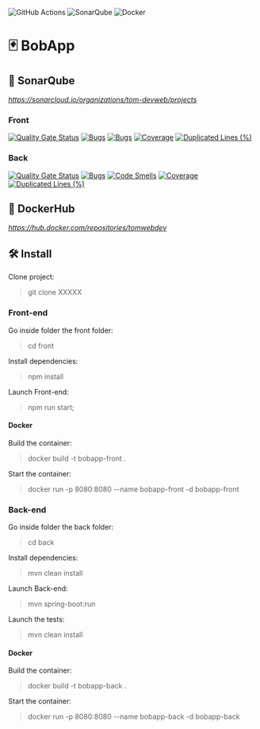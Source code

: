 ![GitHub Actions](https://img.shields.io/badge/github%20actions-%232671E5.svg?style=for-the-badge&logo=githubactions&logoColor=white)
![SonarQube](https://img.shields.io/badge/SonarQube-black?style=for-the-badge&logo=sonarqube&logoColor=4E9BCD)
![Docker](https://img.shields.io/badge/docker-%230db7ed.svg?style=for-the-badge&logo=docker&logoColor=white)

# 🃏 BobApp

## 🔎 SonarQube
_https://sonarcloud.io/organizations/tom-devweb/projects_

### Front
[![Quality Gate Status](https://sonarcloud.io/api/project_badges/measure?project=BobApp-Front&metric=alert_status)](https://sonarcloud.io/summary/new_code?id=BobApp-Front)
[![Bugs](https://sonarcloud.io/api/project_badges/measure?project=BobApp-Front&metric=bugs)](https://sonarcloud.io/summary/new_code?id=BobApp-Front)
[![Bugs](https://sonarcloud.io/api/project_badges/measure?project=BobApp-Front&metric=bugs)](https://sonarcloud.io/summary/new_code?id=BobApp-Front)
[![Coverage](https://sonarcloud.io/api/project_badges/measure?project=BobApp-Front&metric=coverage)](https://sonarcloud.io/summary/new_code?id=BobApp-Front)
[![Duplicated Lines (%)](https://sonarcloud.io/api/project_badges/measure?project=BobApp-Front&metric=duplicated_lines_density)](https://sonarcloud.io/summary/new_code?id=BobApp-Front)
### Back
[![Quality Gate Status](https://sonarcloud.io/api/project_badges/measure?project=BobApp-Back&metric=alert_status)](https://sonarcloud.io/summary/new_code?id=BobApp-Back)
[![Bugs](https://sonarcloud.io/api/project_badges/measure?project=BobApp-Back&metric=bugs)](https://sonarcloud.io/summary/new_code?id=BobApp-Back)
[![Code Smells](https://sonarcloud.io/api/project_badges/measure?project=BobApp-Back&metric=code_smells)](https://sonarcloud.io/summary/new_code?id=BobApp-Back)
[![Coverage](https://sonarcloud.io/api/project_badges/measure?project=BobApp-Back&metric=coverage)](https://sonarcloud.io/summary/new_code?id=BobApp-Back)
[![Duplicated Lines (%)](https://sonarcloud.io/api/project_badges/measure?project=BobApp-Back&metric=duplicated_lines_density)](https://sonarcloud.io/summary/new_code?id=BobApp-Back)

## 🐳 DockerHub

_https://hub.docker.com/repositories/tomwebdev_

## 🛠️ Install

Clone project:

> git clone XXXXX

### Front-end 

Go inside folder the front folder:

> cd front

Install dependencies:

> npm install

Launch Front-end:

> npm run start;

#### Docker

Build the container:

> docker build -t bobapp-front .  

Start the container:

> docker run -p 8080:8080 --name bobapp-front -d bobapp-front

### Back-end

Go inside folder the back folder:

> cd back

Install dependencies:

> mvn clean install

Launch Back-end:

>  mvn spring-boot:run

Launch the tests:

> mvn clean install

#### Docker

Build the container:

> docker build -t bobapp-back .  

Start the container:

> docker run -p 8080:8080 --name bobapp-back -d bobapp-back

